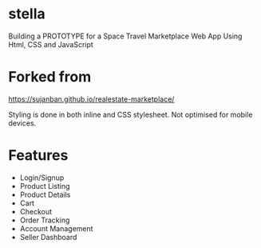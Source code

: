 

# stella
Building a PROTOTYPE for a Space Travel Marketplace Web App Using Html, CSS and JavaScript

# Forked from
https://sujanban.github.io/realestate-marketplace/


Styling is done in both inline and CSS stylesheet.
Not optimised for mobile devices.

# Features
- Login/Signup
- Product Listing
- Product Details
- Cart
- Checkout
- Order Tracking
- Account Management
- Seller Dashboard
